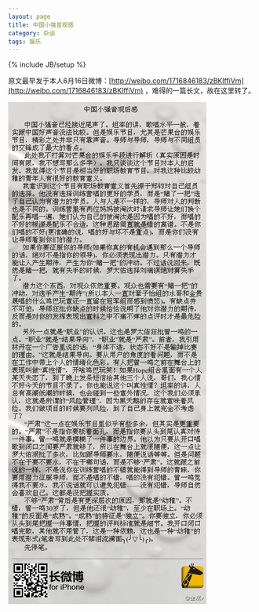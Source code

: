 ```yaml
---
layout: page
title: 中国小强音观感
category: 杂谈
tags: 娱乐
---
```

{% include JB/setup %}

原文最早发于本人6月16日微博：[http://weibo.com/1716846183/zBKlffiVm](http://weibo.com/1716846183/zBKlffiVm) ，难得的一篇长文，故在这里转了。

![qiang](/image/中国小强音.jpg)
